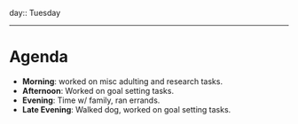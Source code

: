 day:: Tuesday

---

# Agenda

- **Morning**: worked on misc adulting and research tasks.
- **Afternoon**: Worked on goal setting tasks.
- **Evening**: Time w/ family, ran errands.
- **Late Evening**: Walked dog, worked on goal setting tasks.
